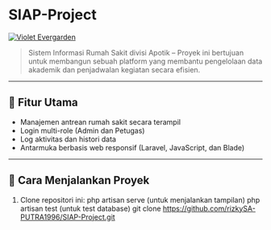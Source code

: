 # SIAP-Project

[![Violet Evergarden](./images/violet%20x%20riski.jpg)](https://github.com/rizkySA-PUTRA1996/SIAP-Project)

> Sistem Informasi Rumah Sakit divisi Apotik – Proyek ini bertujuan untuk membangun sebuah platform yang membantu pengelolaan data akademik dan penjadwalan kegiatan secara efisien.

---

## 📌 Fitur Utama

- Manajemen antrean rumah sakit secara terampil
- Login multi-role (Admin dan Petugas)
- Log aktivitas dan histori data
- Antarmuka berbasis web responsif (Laravel, JavaScript, dan Blade)

---

## 🚀 Cara Menjalankan Proyek

1. Clone repositori ini:
   php artisan serve (untuk menjalankan tampilan)
   php artisan test (untuk test database)
   git clone https://github.com/rizkySA-PUTRA1996/SIAP-Project.git
